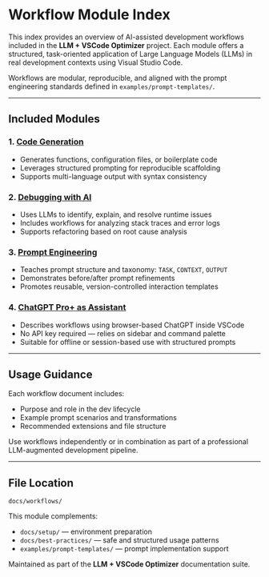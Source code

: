 # Workflow Module Index

This index provides an overview of AI-assisted development workflows included in the **LLM + VSCode Optimizer** project. Each module offers a structured, task-oriented application of Large Language Models (LLMs) in real development contexts using Visual Studio Code.

Workflows are modular, reproducible, and aligned with the prompt engineering standards defined in `examples/prompt-templates/`.

---

## Included Modules

### 1. [Code Generation](code-generation.md)

* Generates functions, configuration files, or boilerplate code
* Leverages structured prompting for reproducible scaffolding
* Supports multi-language output with syntax consistency

### 2. [Debugging with AI](debugging-with-ai.md)

* Uses LLMs to identify, explain, and resolve runtime issues
* Includes workflows for analyzing stack traces and error logs
* Supports refactoring based on root cause analysis

### 3. [Prompt Engineering](prompt-engineering.md)

* Teaches prompt structure and taxonomy: `TASK`, `CONTEXT`, `OUTPUT`
* Demonstrates before/after prompt refinements
* Promotes reusable, version-controlled interaction templates

### 4. [ChatGPT Pro+ as Assistant](chat-assistant.md)

* Describes workflows using browser-based ChatGPT inside VSCode
* No API key required — relies on sidebar and command palette
* Suitable for offline or session-based use with structured prompts

---

## Usage Guidance

Each workflow document includes:

* Purpose and role in the dev lifecycle
* Example prompt scenarios and transformations
* Recommended extensions and file structure

Use workflows independently or in combination as part of a professional LLM-augmented development pipeline.

---

## File Location

```
docs/workflows/
```

This module complements:

* `docs/setup/` — environment preparation
* `docs/best-practices/` — safe and structured usage patterns
* `examples/prompt-templates/` — prompt implementation support

Maintained as part of the **LLM + VSCode Optimizer** documentation suite.
